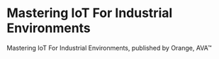 # Mastering IoT For Industrial Environments
Mastering IoT For Industrial Environments, published by Orange, AVA™
